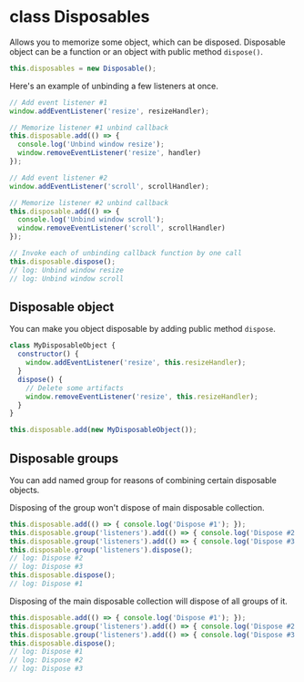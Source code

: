 class Disposables
==

Allows you to memorize some object, which can be disposed. Disposable object can be a function or an object with public method `dispose()`.

```js
this.disposables = new Disposable();
```

Here's an example of unbinding a few listeners at once.

```js
// Add event listener #1
window.addEventListener('resize', resizeHandler);

// Memorize listener #1 unbind callback
this.disposable.add(() => {
  console.log('Unbind window resize');
  window.removeEventListener('resize', handler)
});

// Add event listener #2
window.addEventListener('scroll', scrollHandler);

// Memorize listener #2 unbind callback
this.disposable.add(() => {
  console.log('Unbind window scroll');
  window.removeEventListener('scroll', scrollHandler)
});

// Invoke each of unbinding callback function by one call
this.disposable.dispose();
// log: Unbind window resize
// log: Unbind window scroll
```

Disposable object
--

You can make you object disposable by adding public method `dispose`.

```js
class MyDisposableObject {
  constructor() {
    window.addEventListener('resize', this.resizeHandler);
  }
  dispose() {
    // Delete some artifacts
    window.removeEventListener('resize', this.resizeHandler);
  }
}
```

```js
this.disposable.add(new MyDisposableObject());
```

Disposable groups
--

You can add named group for reasons of combining certain disposable objects.

Disposing of the group won't dispose of main disposable collection.

```js
this.disposable.add(() => { console.log('Dispose #1'); });
this.disposable.group('listeners').add(() => { console.log('Dispose #2'); });
this.disposable.group('listeners').add(() => { console.log('Dispose #3'); });
this.disposable.group('listeners').dispose();
// log: Dispose #2
// log: Dispose #3
this.disposable.dispose();
// log: Dispose #1
```

Disposing of the main disposable collection will dispose of all groups of it.

```js
this.disposable.add(() => { console.log('Dispose #1'); });
this.disposable.group('listeners').add(() => { console.log('Dispose #2'); });
this.disposable.group('listeners').add(() => { console.log('Dispose #3'); });
this.disposable.dispose();
// log: Dispose #1
// log: Dispose #2
// log: Dispose #3
```
